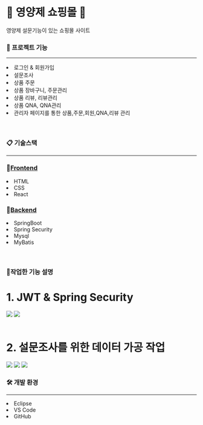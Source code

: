 <div>

# 💊 **영양제 쇼핑몰** 💊

</div>

<span>영양제 설문기능이 있는 쇼핑몰 사이트</span>


<div>

### 🔎 프로젝트 기능

</div>
<hr>
<li>로그인 & 회원가입</li>
<li>설문조사</li>
<li>상품 주문</li>
<li>상품 장바구니, 주문관리</li>
<li>상품 리뷰, 리뷰관리</li>
<li>상품 QNA, QNA관리</li>
<li>관리자 페이지를 통한 상품,주문,회원,QNA,리뷰 관리</li>
<br>
<br>


<div>

### 📋 기술스택

</div>
<hr>

 ###  📕[Frontend](https://github.com/BernardMaeng/Front-End.git)
<li>HTML</li>
<li>CSS</li>
<li>React</li>

 ###  📘[Backend](https://github.com/BernardMaeng/Back-End.git)
<li>SpringBoot</li>
<li>Spring Security</li>
<li>Mysql</li>
<li>MyBatis</li>

<br>
<br>

### 📌작업한 기능 설명
<h1>1. JWT & Spring Security </h1>
<img src=https://user-images.githubusercontent.com/115197642/210565082-70d826f1-c345-48be-a246-7565d2745ba2.png></img>
<img src=https://user-images.githubusercontent.com/115197642/210565580-f96e97fe-438d-4951-b3c0-364d45b4364e.png></img>
<br>
<br>
<h1>2. 설문조사를 위한 데이터 가공 작업</h1>
<img src=https://user-images.githubusercontent.com/115197642/210567039-45351eb0-130f-4228-ae6e-6ab112cb6346.png></img>
<img src=https://user-images.githubusercontent.com/115197642/210567479-ec951bd5-0c75-4a7e-8685-ab5943349ea1.png></img>
<img src=https://user-images.githubusercontent.com/115197642/210567766-ad5138c1-0352-4cb7-87ce-11c99fe41f03.png></img>

<div>

### 🛠 개발 환경

</div>
<hr>
<li>Eclipse</li>
<li>VS Code</li>
<li>GitHub</li>
